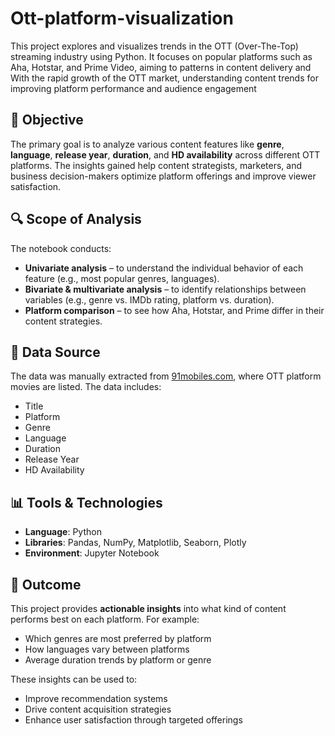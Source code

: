 # Ott-platform-visualization
This project explores and visualizes trends in the OTT (Over-The-Top) streaming industry using Python. It focuses on popular platforms such as Aha, Hotstar, and Prime Video, aiming to  patterns in content delivery and  With the rapid growth of the OTT market, understanding content trends  for improving platform performance and audience engagement

## 🧠 Objective

The primary goal is to analyze various content features like **genre**, **language**, **release year**, **duration**, and **HD availability** across different OTT platforms. The insights gained help content strategists, marketers, and business decision-makers optimize platform offerings and improve viewer satisfaction.

## 🔍 Scope of Analysis

The notebook conducts:
- **Univariate analysis** – to understand the individual behavior of each feature (e.g., most popular genres, languages).
- **Bivariate & multivariate analysis** – to identify relationships between variables (e.g., genre vs. IMDb rating, platform vs. duration).
- **Platform comparison** – to see how Aha, Hotstar, and Prime differ in their content strategies.

## 📂 Data Source

The data was manually extracted from [91mobiles.com](https://www.91mobiles.com), where OTT platform movies are listed. The data includes:
- Title
- Platform
- Genre
- Language
- Duration
- Release Year
- HD Availability

## 📊 Tools & Technologies

- **Language**: Python  
- **Libraries**: Pandas, NumPy, Matplotlib, Seaborn, Plotly  
- **Environment**: Jupyter Notebook  

## 🎯 Outcome

This project provides **actionable insights** into what kind of content performs best on each platform. For example:
- Which genres are most preferred by platform
- How languages vary between platforms
- Average duration trends by platform or genre

These insights can be used to:
- Improve recommendation systems  
- Drive content acquisition strategies  
- Enhance user satisfaction through targeted offerings  

